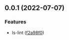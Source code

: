 ## 0.0.1 (2022-07-07)


### Features

* ls-lint ([f2a98f0](https://github.com/hiliyongke/vue3-boilerplate/commit/f2a98f0ba08fba9ee756b8cba830068c5624500c))



